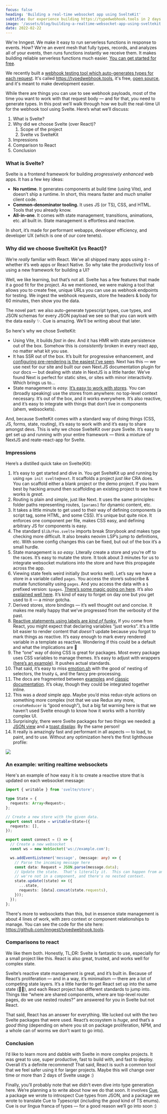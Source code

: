 ```yaml
---
focus: false
heading: 'Building a real-time websocket app using SvelteKit'
subtitle: Our experience building https://typedwebhook.tools in 2 days using SvelteKit.
image: '/assets/blog/building-a-realtime-websocket-app-using-sveltekit.jpg'
date: 2022-02-22
---
```


<div className="blog--callout">

We're Inngest. We make it easy to run serverless functions in response to events. How? We're an event mesh that fully types, records, and analyzes all of your events, then runs functions instantly we receive them. It makes building reliable serverless functions much easier. [You can get started for free](https://app.inngest.com/sign-up).

</div>

We recently built a [webhook testing tool which auto-generates types for each request](https://typedwebhook.tools). It's called https://typedwebhook.tools, it's free, [open source](https://github.com/inngest/typedwebhook.tools), and it's meant to make development easier.

While there are things you can use to see webhook payloads, most of the time you want to work with that request body — and for that, you need to generate types. In this post we’ll walk through how we built the real-time UI for the webhook tool using Svelte. Here’s what we’ll discuss:

1. What is Svelte?
2. Why did we choose Svelte (over React)?
   1. Scope of the project
   2. Svelte vs SvelteKit
3. Impressions
4. Comparison to React
5. Conclusion

### What is Svelte?

Svelte is a frontend framework for building _progressively enhanced_ web apps. It has a few key ideas:

- **No runtime**. It generates components at build time (using Vite), and doesn’t ship a runtime. In short, this means faster and _much_ smaller client code.
- **Common-denominator tooling.** It uses JS (or TS), CSS, and HTML. Tools that you already know.
- **All-in-one**. It comes with state management, transitions, animations, etc. all built in. State management is effortless and reactive.

In short, it’s made for performant webapps, developer efficiency, and developer UX (which is one of _our_ core tenets).

### Why did we choose SvelteKit (vs React)?

We’re _really_ familiar with React. We’ve all shipped many apps using it - whether it’s web apps or React Native. So why take the productivity loss of using a new framework for building a UI?

Well, we like learning, but that’s not all. Svelte has a few features that made it a good fit for the project. As we mentioned, we were making a tool that allows you to create free, unique URLs you can use as webhook endpoints for testing. We ingest the webhook requests, store the headers & body for 60 minutes, then show you the data.

The novel part: we also auto-generate typescript types, cue types, and JSON schemas for every JSON payload we see so that you can work with the data easily ✨. Cue is amazing. We’ll be writing about that later.

So here's why we chose SvelteKit:

- Using Vite, it builds _fast_ in dev. And it has HMR with state persistence out of the box. Somehow this is _consistently_ broken in every react app, no matter what kit you use.
- It has SSR out of the box. It’s built for progressive enhancement, and [configuring pre-rendering is the easiest I’ve seen](https://kit.svelte.dev/docs/page-options#prerender). Next has this — we use next for our site and built our own Next.JS documentation plugin for our docs — but dealing with state in NextJS is a little harder. We’ve found Next is perfect for static sites, or sites with minor interactivity. Which brings us to...
- State management is _easy._ [It’s easy to work with stores](https://svelte.dev/tutorial/writable-stores). You can (broadly speaking) use the stores from anywhere: no top-level context necessary. It’s out of the box, and it works everywhere. It’s also reactive, and it’s easy to integrate with things that don’t live in components (ahem, websockets).

And, because SvelteKit comes with a standard way of doing things (CSS, JS, forms, state, routing), it’s easy to work with and it’s easy to share amongst devs. This is why we chose SvelteKit over pure Svelte. It’s easy to get set up and running with your entire framework — think a mixture of NextJS and reate-react-app for Svelte.

### Impressions

Here’s a distilled quick take on Svelte(Kit):

1. It’s easy to get started and dive in. You get SvelteKit up and running by using `npm init svelte@next`. It scaffolds a project _just like_ CRA does. You can scaffold either a blank project or the demo project. If you learn best by hacking around then scaffolding an existing project to see how it works is _great_.
2. Routing is plain and simple, just like Next. It uses the same principles: folder paths representing routes, `[params]` for dynamic content, etc.
3. It takes a little minute to get used to their way of defining components (a script tag, some HTML, and some CSS). It's unique but quite nice. It enforces one component per file, makes CSS easy, and defining arbitrary JS for components is easy.
4. The standard `$lib/Foo.svelte` imports break Storybook and makes type checking more difficult. It also breaks neovim LSP’s jump to definitions, etc. With some config changes this can be fixed, but out of the box it’s a small hurdle.
5. State management is _so easy_. Literally create a store and you’re off to the races. It’s easy to mutate the store. It took about 3 minutes for us to integrate websocket mutations into the store and have this propagate across the app.
6. Viewing state feels weird initially (but works well). Let’s say we have a store in a variable called `pages`. You access the store’s subscribe & mutate functionality using `pages`. And you access the data with a `$` prefixed version: `$pages`. [There’s some magic going on here](https://svelte.dev/docs#component-format-script-4-prefix-stores-with-$-to-access-their-values). It’s also [explained well here](https://svelte.dev/tutorial/auto-subscriptions). It’s kind of easy to forget on day one but you get used to it — a minor gotcha.
7. Derived stores, store bindings — it’s well thought out and concise. It makes me really happy that we’ve progressed from the verbosity of the past.
8. [Reactive statements using labels are _kind of_ funky.](https://svelte.dev/docs#component-format-script-3-$-marks-a-statement-as-reactive) If you come from React, you might expect that declaring variables “just works”. It’s a little bit easier to render content that _doesn’t_ update because you forgot to mark things as reactive. It’s easy enough to mark every rendered variable in a template as reactive. Wondering if this could be a default and what the implications are 🤔
9. The “one” way of doing CSS is great for packages. Most every package uses CSS variables to manage themes. It’s easy to adjust with wrappers ([here’s an example](https://github.com/zerodevx/svelte-toast#theming)). It pushes actual standards.
10. That said, it’s easy to miss [emotion.sh](https://emotion.sh/docs/introduction) with the good ol’ nesting of selectors, the trusty `&`, and the fancy pre-processing.
11. The docs are fragmented between [examples](https://svelte.dev/tutorial/basics) and [classic documentation](https://svelte.dev/docs). It’s okay, though they could be integrated together inline.
12. This was a _dead_ simple app. Maybe you’d miss redux-style actions on something more complex (not that we use Redux any more, `createReducer` is “good enough”), but a big fat warning here is that we haven’t used Svelte enough to know how it works with a horribly complex UI.
13. Surprisingly, there were Svelte packages for two things we needed: [a JSON view](https://github.com/zerodevx/svelte-json-view) and a [toast display](https://github.com/zerodevx/svelte-toast). By the same person!
14. It really is amazingly fast and performant in all aspects — to load, to paint, and to use. Without any optimization here’s the first lighthouse profile:

<img src="/assets/perf.png" />

### An example: writing realtime websockets

Here's an example of how easy it is to create a reactive store that is updated on each websocket message:

```typescript
import { writable } from 'svelte/store';

type State = {
  requests: Array<Request>;
};

// Create a new store with the given data.
export const state = writable<State>({
  requests: [],
});

export const connect = () => {
  // Create a new websocket
  const ws = new WebSocket('ws://example.com');

  ws.addEventListener('message', (message: any) => {
    // Parse the incoming message here
    const data: Request = JSON.parse(message.data);
    // Update the state.  That's literally it.  This can happen from anywhere:
    // we're not in a component, and there's no nested context.
    state.update((state) => ({
      ...state,
      requests: [data].concat(state.requests),
    }));
  });
};
```

There's more to websockets than this, but in essence state management is about 4 lines of work, with zero context or component relationships to manage. You can see the code for the site here: https://github.com/inngest/typedwebhook.tools.

### Comparisons to react

We like them both. Honestly, TL;DR: Svelte is fantastic to use, especially for a small project like this. React is also great, trusted, and works well for complex state.

Svelte’s reactive state management is great, and it’s built in. Because of React’s proliferation — and in a way, it’s minimalism — there are a lot of competing state layers. It’s a little harder to get React set up into the same state (🥁🐍), and each React project has different standards to jump into. Things like “where are shared components, where are top-level router pages, do we use nested routes?” are answered for you in Svelte but not React.

That said, React has an answer for everything. We lucked out with the two Svelte packages that were used. React’s ecosystem is _huge_, and that’s a _good thing_ (depending on where you sit on package proliferation, NPM, and a whole can of worms we don’t want to go into).

### Conclusion

I’d like to learn more and dabble with Svelte in more complex projects. It was great to use, super productive, fast to build with, and fast to deploy. Overall it’s a definite recommend! That said, React is such a common tool that we feel safer using it for larger projects. Maybe this will change over time or more than 2 days of Svelte usage :)

Finally, you’ll probably note that we didn’t even dive into type generation here. We’re planning a to write about how we do that soon. It involves [Cue](https://cuelang.org), a package we wrote to introspect Cue types from JSON, and a package we wrote to translate Cue to Typescript (including the _good_ kind of TS enums). Cue is our lingua franca of types — for a good reason we’ll go into soon :)
